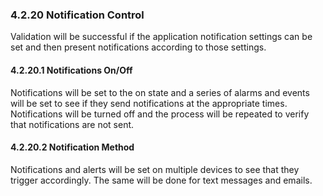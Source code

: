 ### 4.2.20 Notification Control

Validation will be successful if the application notification settings can be set and then present notifications according to those settings.

#### 4.2.20.1 Notifications On/Off

Notifications will be set to the on state and a series of alarms and events will be set to see if they send notifications at the appropriate times. Notifications will be turned off and the process will be repeated to verify that notifications are not sent.

#### 4.2.20.2 Notification Method

Notifications and alerts will be set on multiple devices to see that they trigger accordingly. The same will be done for text messages and emails.
